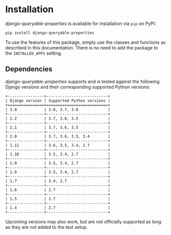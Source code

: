 # Installation

*django-queryable-properties* is available for installation via `pip` on PyPI:

```
pip install django-queryable-properties
```

To use the features of this package, simply use the classes and functions as described in this documentation.
There is no need to add the package to the `INSTALLED_APPS` setting.

## Dependencies

*django-queryable-properties* supports and is tested against the following Django versions and their corresponding
supported Python versions:

```eval_rst
+----------------+---------------------------+
| Django version | Supported Python versions |
+================+===========================+
| 3.0            | 3.8, 3.7, 3.6             |
+----------------+---------------------------+
| 2.2            | 3.7, 3.6, 3.5             |
+----------------+---------------------------+
| 2.1            | 3.7, 3.6, 3.5             |
+----------------+---------------------------+
| 2.0            | 3.7, 3.6, 3.5, 3.4        |
+----------------+---------------------------+
| 1.11           | 3.6, 3.5, 3.4, 2.7        |
+----------------+---------------------------+
| 1.10           | 3.5, 3.4, 2.7             |
+----------------+---------------------------+
| 1.9            | 3.5, 3.4, 2.7             |
+----------------+---------------------------+
| 1.8            | 3.5, 3.4, 2.7             |
+----------------+---------------------------+
| 1.7            | 3.4, 2.7                  |
+----------------+---------------------------+
| 1.6            | 2.7                       |
+----------------+---------------------------+
| 1.5            | 2.7                       |
+----------------+---------------------------+
| 1.4            | 2.7                       |
+----------------+---------------------------+
```

Upcoming versions may also work, but are not officially supported as long as they are not added to the test setup.
